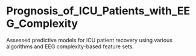 # Prognosis_of_ICU_Patients_with_EEG_Complexity
Assessed predictive models for ICU patient recovery using various algorithms and EEG complexity-based feature sets.
